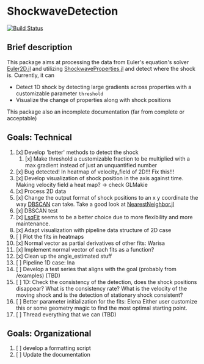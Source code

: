 # ShockwaveDetection

[![Build Status](https://github.com/warisa-r/ShockwaveDetection.jl/actions/workflows/CI.yml/badge.svg?branch=main)](https://github.com/warisa-r/ShockwaveDetection.jl/actions/workflows/CI.yml?query=branch%3Amain)


## Brief description

This package aims at processing the data from Euler's equation's solver [Euler2D.jl](https://github.com/STCE-at-RWTH/ShockwaveProperties.jl) and utilizing [ShockwaveProperties.jl](https://github.com/STCE-at-RWTH/ShockwaveProperties.jl) and detect where the shock is.
Currently, it can
- Detect 1D shock by detecting large gradients across properties with a customizable parameter `threshold`
- Visualize the change of properties along with shock positions

This package also an incomplete documentation (far from complete or acceptable)

## Goals: Technical
1. [x] Develop 'better' methods to detect the shock
   1. [x] Make threshold a customizable fraction to be multiplied with a max gradient instead of just an unquantified number
2. [x] Bug detected! In heatmap of velocity_field of 2D!!! Fix this!!!
3. [x] Develop visualization of shock position in the axis against time. Making velocity field a heat map? -> check GLMakie
4. [x] Process 2D data
5. [x] Change the output format of shock positions to an x y coordinate the way [DBSCAN](https://github.com/JuliaStats/Clustering.jl) can take. Take a good look at [NearestNeighbor.jl](https://github.com/KristofferC/NearestNeighbors.jl)
6. [x] DBSCAN test
7. [x] [LsqFit](https://github.com/JuliaNLSolvers/LsqFit.jl) seems to be a better choice due to more flexibility and more maintenance.
8. [x] Adapt visualization with pipeline data structure of 2D case
9. [ ] Plot the fits in heatmaps
10. [x] Normal vector as partial derivatives of other fits: Warisa
   1. [x] Implement normal vector of each fits as a function?
   2. [x] Clean up the angle_estimated stuff
11. [ ] Pipeline 1D case: Ina
12. [ ] Develop a test series that aligns with the goal (probably from /examples) (TBD)
   1. [ ] 1D: Check the consistency of the detection, does the shock positions disappear? What is the consistency rate? What is the velocity of the moving shock and is the detection of stationary shock consistent?
13. [ ] Better parameter initialization for the fits: Elena Either user customize this or some geometry magic to find the most optimal starting point.
14. [ ] Thread everything that we can (TBD)

## Goals: Organizational
1. [ ] develop a formatting script
2. [ ] Update the documentation
